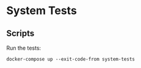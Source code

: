 # System Tests

## Scripts

Run the tests:

```console
docker-compose up --exit-code-from system-tests
```
